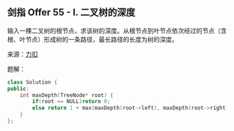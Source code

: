 ## 剑指 Offer 55 - I. 二叉树的深度
输入一棵二叉树的根节点，求该树的深度。从根节点到叶节点依次经过的节点（含根、叶节点）形成树的一条路径，最长路径的长度为树的深度。

来源：[力扣](https://leetcode-cn.com/problems/er-cha-shu-de-shen-du-lcof/)

题解：
```C++
class Solution {
public:
    int maxDepth(TreeNode* root) {
        if(root == NULL)return 0;
        else return 1 + max(maxDepth(root->left), maxDepth(root->right));
    }
};
```
